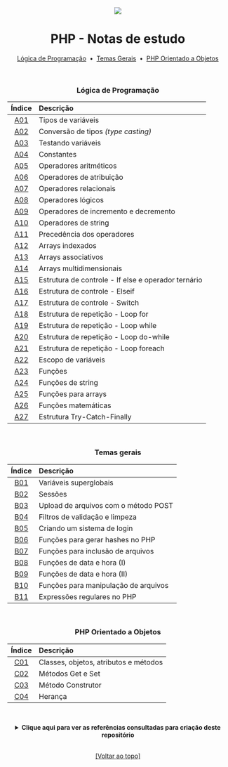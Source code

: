 <div align="center">
	<img src="./assets/php.png">
	<h1>PHP - Notas de estudo</h1>
	
[Lógica de Programação](https://github.com/michelelozada/PHP-Study-Notes#lógica-de-programação) &nbsp;•&nbsp; 
[Temas Gerais](https://github.com/michelelozada/PHP-Study-Notes#temas-gerais) &nbsp;•&nbsp; 
[PHP Orientado a Objetos](https://github.com/michelelozada/PHP-Study-Notes#php-orientado-a-objetos)

&nbsp;
### Lógica de Programação	
| Índice | Descrição |
| :---:  | :--- |
| [A01](https://github.com/michelelozada/PHP-Study-Notes/blob/main/files/A01-Tipos-de-variaveis.md) | Tipos de variáveis |
| [A02](https://github.com/michelelozada/PHP-Study-Notes/blob/main/files/A02-Conversao-de-tipos.md) | Conversão de tipos *(type casting)* |
| [A03](https://github.com/michelelozada/PHP-Study-Notes/blob/main/files/A03-Testando-variaveis.md) | Testando variáveis |
| [A04](https://github.com/michelelozada/PHP-Study-Notes/blob/main/files/A04-Constantes.md) | Constantes |
| [A05](https://github.com/michelelozada/PHP-Study-Notes/blob/main/files/A05-Operadores-aritmeticos.md) | Operadores aritméticos |
| [A06](https://github.com/michelelozada/PHP-Study-Notes/blob/main/files/A06-Operadores-de-atribuicao.md) | Operadores de atribuição |
| [A07](https://github.com/michelelozada/PHP-Study-Notes/blob/main/files/A07-Operadores-relacionais.md) | Operadores relacionais |
| [A08](https://github.com/michelelozada/PHP-Study-Notes/blob/main/files/A08-Operadores-logicos.md) | Operadores lógicos |
| [A09](https://github.com/michelelozada/PHP-Study-Notes/blob/main/files/A09-Operadores-de-incremento-e-decremento.md) | Operadores de incremento e decremento |
| [A10](https://github.com/michelelozada/PHP-Study-Notes/blob/main/files/A10-Operadores-de-string.md) | Operadores de string |
| [A11](https://github.com/michelelozada/PHP-Study-Notes/blob/main/files/A11-Precedencia-dos-operadores.md) | Precedência dos operadores | 
| [A12](https://github.com/michelelozada/PHP-Study-Notes/blob/main/files/A12-Arrays-indexados.md) | Arrays indexados     |
| [A13](https://github.com/michelelozada/PHP-Study-Notes/blob/main/files/A13-Arrays-associativos.md) | Arrays associativos | 
| [A14](https://github.com/michelelozada/PHP-Study-Notes/blob/main/files/A14-Arrays-multidimensionais.md) | Arrays multidimensionais |
| [A15](https://github.com/michelelozada/PHP-Study-Notes/blob/main/files/A15-If-else-e-operador-ternario.md) | Estrutura de controle - If else e operador ternário | 
| [A16](https://github.com/michelelozada/PHP-Study-Notes/blob/main/files/A16-Elseif.md) | Estrutura de controle - Elseif |
| [A17](https://github.com/michelelozada/PHP-Study-Notes/blob/main/files/A17-Switch.md) | Estrutura de controle - Switch |
| [A18](https://github.com/michelelozada/PHP-Study-Notes/blob/main/files/A18-Loop-for.md) | Estrutura de repetição - Loop for |
| [A19](https://github.com/michelelozada/PHP-Study-Notes/blob/main/files/A19-Loop-while.md) | Estrutura de repetição - Loop while |
| [A20](https://github.com/michelelozada/PHP-Study-Notes/blob/main/files/A20-Loop-do-while.md) | Estrutura de repetição - Loop do-while |
| [A21](https://github.com/michelelozada/PHP-Study-Notes/blob/main/files/A21-Loop-foreach.md) | Estrutura de repetição - Loop foreach |
| [A22](https://github.com/michelelozada/PHP-Study-Notes/blob/main/files/A22-Escopo-de-variaveis.md) | Escopo de variáveis |
| [A23](https://github.com/michelelozada/PHP-Study-Notes/blob/main/files/A23-Funcoes.md) | Funções |
| [A24](https://github.com/michelelozada/PHP-Study-Notes/blob/main/files/A24-Funcoes-de-string.md) | Funções de string |
| [A25](https://github.com/michelelozada/PHP-Study-Notes/blob/main/files/A25-Funcoes-para-arrays.md) | Funções para arrays |
| [A26](https://github.com/michelelozada/PHP-Study-Notes/blob/main/files/A26-Funcoes-matematicas.md) | Funções matemáticas |
| [A27](https://github.com/michelelozada/PHP-Study-Notes/blob/main/files/A27-Estrutura-Try-Catch-Finally.md) | Estrutura Try-Catch-Finally |

&nbsp;  
### Temas gerais
| Índice | Descrição |
| :---:  | :---		 |
| [B01](https://github.com/michelelozada/PHP-Study-Notes/blob/main/files/B01-Variaveis-superglobais.md) | Variáveis superglobais |
| [B02](https://github.com/michelelozada/PHP-Study-Notes/blob/main/files/B02-Sessoes.md) | Sessões |
| [B03](https://github.com/michelelozada/PHP-Study-Notes/blob/main/files/B03-Upload-de-arquivos.md) | Upload de arquivos com o método POST |
| [B04](https://github.com/michelelozada/PHP-Study-Notes/blob/main/files/B04-Filtros-validacao-limpeza.md) | Filtros de validação e limpeza |
| [B05](https://github.com/michelelozada/PHP-Study-Notes/blob/main/files/B05-Criando-sistema-login.md) | Criando um sistema de login |
| [B06](https://github.com/michelelozada/PHP-Study-Notes/blob/main/files/B06-Gerando-hashes.md) | Funções para gerar hashes no PHP |
| [B07](https://github.com/michelelozada/PHP-Study-Notes/blob/main/files/B07-Include-e-require.md) | Funções para inclusão de arquivos |
| [B08](https://github.com/michelelozada/PHP-Study-Notes/blob/main/files/B08-Funcoes-data-e-hora-I.md) | Funções de data e hora (I) |
| [B09](https://github.com/michelelozada/PHP-Study-Notes/blob/main/files/B09-Funcoes-data-e-hora-II.md) | Funções de data e hora (II) |
| [B10](https://github.com/michelelozada/PHP-Study-Notes/blob/main/files/B10-Funcoes-manipulacao-arquivos.md) | Funções para manipulação de arquivos |
| [B11](https://github.com/michelelozada/PHP-Study-Notes/blob/main/files/B11-Expressoes-regulares.md) | Expressões regulares no PHP |

&nbsp;  
### PHP Orientado a Objetos
| Índice | Descrição |
| :---:  | :---		 |
| [C01](https://github.com/michelelozada/PHP-Study-Notes/blob/main/files/C01-Classes-e-objetos.md) | Classes, objetos, atributos e métodos |
| [C02](https://github.com/michelelozada/PHP-Study-Notes/blob/main/files/C02-Metodo-get-e-set.md)  | Métodos Get e Set                     |
| [C03](https://github.com/michelelozada/PHP-Study-Notes/blob/main/files/C03-Metodo-construtor.md) | Método Construtor                     |
| [C04](https://github.com/michelelozada/PHP-Study-Notes/blob/main/files/C04-Heranca.md)           | Herança                     |

&nbsp;   
 <details>
 <summary><strong>Clique aqui para ver as referências consultadas para criação deste repositório</strong></summary>

  &nbsp;
  &nbsp;   
  [Documentação do PHP](https://www.php.net/manual/pt_BR/)    
  [Geek for Geeks](https://www.geeksforgeeks.org/php-tutorials/?ref=ghm)   
  [Object-Oriented PHP for Beginners](https://code.tutsplus.com/tutorials/object-oriented-php-for-beginners--net-12762?ec_unit=translation-info-language)   
  [PHP-FIG](https://www.php-fig.org/)   
  [PHP The Right Way](https://phptherightway.com/)   
 </details>

&nbsp;    
[[Voltar ao topo]](https://github.com/michelelozada/PHP-Study-Notes#php---notas-de-estudo)
</div>